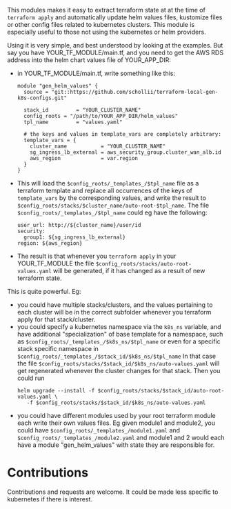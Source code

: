 This modules makes it easy to extract terraform state at at the time of `terraform apply` and automatically update helm values files, kustomize 
files or other config files related to kubernetes clusters. This
module is especially useful to those not using the kubernetes or 
helm providers. 

Using it is very simple, and best understood by looking at the
examples. But say you have YOUR_TF_MODULE/main.tf, and you need to 
get the AWS RDS address into the helm chart values file of YOUR_APP_DIR: 

- in YOUR_TF_MODULE/main.tf, write something like this: 
  ```
  module "gen_helm_values" {
    source = "git::https://github.com/schollii/terraform-local-gen-k8s-configs.git"

    stack_id         = "YOUR_CLUSTER_NAME"
    config_roots = "/path/to/YOUR_APP_DIR/helm_values"
    tpl_name         = "values.yaml"

    # the keys and values in template_vars are completely arbitrary:
    template_vars = {
      cluster_name           = "YOUR_CLUSTER_NAME"
      sg_ingress_lb_external = aws_security_group.cluster_wan_alb.id
      aws_region             = var.region
    }
  }
  ```

- This will load the `$config_roots/_templates_/$tpl_name` file as 
    a terraform template and replace all occurrences of the keys of 
    `template_vars` by the corresponding values, and write the result 
    to `$config_roots/stacks/$cluster_name/auto-root-$tpl_name`. The file
    `$config_roots/_templates_/$tpl_name` could eg have the following: 
    ```
    user_url: http://${cluster_name}/user/id
    security:
      group1: ${sg_ingress_lb_external}
    region: ${aws_region}
    ```

- The result is that whenever you `terraform apply` in your YOUR_TF_MODULE
  the file `$config_roots/stacks/auto-root-values.yaml` will be 
  generated, if it has changed as a result of new terraform state. 

This is quite powerful. Eg:

- you could have multiple stacks/clusters, and the values pertaining 
  to each cluster will be in the correct subfolder whenever you 
  terraform apply for that stack/cluster.  
- you could specify a kubernetes namespace via the `k8s_ns` variable, 
  and have additional "specialization" of base template for a namespace, 
  such as 
  `$config_roots/_templates_/$k8s_ns/$tpl_name`
  or even for a specific stack specific namespace in 
  `$config_roots/_templates_/$stack_id/$k8s_ns/$tpl_name`
  In that case the file
  `$config_roots/stacks/$stack_id/$k8s_ns/auto-values.yaml`
  will get regenerated whenever the cluster changes for that stack. 
  Then you could run 
  ```
  helm upgrade --install -f $config_roots/stacks/$stack_id/auto-root-values.yaml \
     -f $config_roots/stacks/$stack_id/$k8s_ns/auto-values.yaml
  ```
- you could have different modules used by your root terraform
  module each write their own values files. Eg given module1 and 
  module2, you could have `$config_roots/_templates_/module1.yaml`
  and `$config_roots/_templates_/module2.yaml` and module1 and 2
  would each have a module "gen_helm_values" with state they 
  are responsible for.

Contributions
=============

Contributions and requests are welcome. It could be made less 
specific to kubernetes if there is interest. 